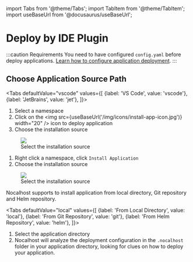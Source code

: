 import Tabs from '@theme/Tabs';
import TabItem from '@theme/TabItem';
import useBaseUrl from '@docusaurus/useBaseUrl';

# Deploy by IDE Plugin

:::caution Requirements
You need to have configured `config.yaml` before deploy applications. [Learn how to configure application deployment](../../config/config-deploy).
:::

## Choose Application Source Path

<Tabs
  defaultValue="vscode"
  values={[
    {label: 'VS Code', value: 'vscode'},
    {label: 'JetBrains', value: 'jet'},
  ]}>
<TabItem value="vscode">

1. Select a namespace
2. Click on the <img src={useBaseUrl('/img/icons/install-app-icon.jpg')} width="20" /> icon to deploy application
3. Choose the installation source

<figure className="img-frame">
  <img className="gif-img" src={useBaseUrl('/img/plugin/vs-install-app.png')} />
  <figcaption>Select the installation source</figcaption>
</figure>

</TabItem>
  
<TabItem value="jet">

1. Right click a namespace, click `Install Application`
3. Choose the installation source

<figure className="img-frame">
  <img className="gif-img" src={useBaseUrl('/img/plugin/jb-install-app.png')} />
  <figcaption>Select the installation source</figcaption>
</figure>

</TabItem>
</Tabs>

Nocalhost supports to install application from local directory, Git repository and Helm repository.

<Tabs
  defaultValue="local"
  values={[
    {label: 'From Local Directory', value: 'local'},
    {label: 'From Git Repository', value: 'git'},
    {label: 'From Helm Repository', value: 'helm'},
  ]}>

<TabItem value="local">

1. Select the application directory
2. Nocalhost will analyze the deployment configuration in the `.nocalhost` folder in your application directory, looking for clues on how to deploy your application.

</TabItem>
  
<TabItem value="git">


</TabItem>

<TabItem value="helm">


</TabItem>

</Tabs>


